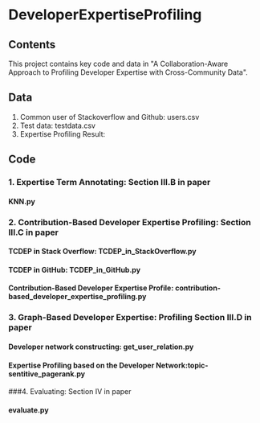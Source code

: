 # DeveloperExpertiseProfiling

## Contents
This project contains key code and data in "A Collaboration-Aware Approach to Profiling Developer Expertise with Cross-Community Data".



## Data

1. Common user of Stackoverflow and Github: users.csv
2. Test data: testdata.csv
3. Expertise Profiling Result:



## Code

### 1. Expertise Term Annotating: Section III.B in paper
#### KNN.py

### 2. Contribution-Based Developer Expertise Profiling: Section III.C in paper
#### TCDEP in Stack Overflow: TCDEP_in_StackOverflow.py
#### TCDEP in GitHub: TCDEP_in_GitHub.py
#### Contribution-Based Developer Expertise Profile: contribution-based_developer_expertise_profiling.py

### 3. Graph-Based Developer Expertise: Profiling Section III.D in paper
#### Developer network constructing: get_user_relation.py
#### Expertise Profiling based on the Developer Network:topic-sentitive_pagerank.py 

###4. Evaluating: Section IV in paper
#### evaluate.py



